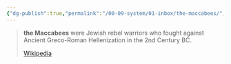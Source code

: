 ```yaml
---
{"dg-publish":true,"permalink":"/00-09-system/01-inbox/the-maccabees/","created":"2023-10-03"}
---
```



> **the Maccabees** were Jewish rebel warriors who fought against Ancient Greco-Roman Hellenization in the 2nd Century BC.
> 
> [Wikipedia](https://en.wikipedia.org/wiki/Maccabees%20(disambiguation))

